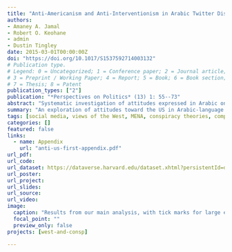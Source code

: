 ```yaml
---
title: "Anti-Americanism and Anti-Interventionism in Arabic Twitter Discourses"
authors:
- Amaney A. Jamal
- Robert O. Keohane
- admin
- Dustin Tingley
date: 2015-03-01T00:00:00Z
doi: "https://doi.org/10.1017/S1537592714003132"
# Publication type.
# Legend: 0 = Uncategorized; 1 = Conference paper; 2 = Journal article;
# 3 = Preprint / Working Paper; 4 = Report; 5 = Book; 6 = Book section;
# 7 = Thesis; 8 = Patent
publication_types: ["2"]
publication: "*Perspectives on Politics* (13) 1: 55--73"
abstract: "Systematic investigation of attitudes expressed in Arabic on Twitter towards the United States and Iran during 2012–13 shows how the analysis of social media can illuminate the politics of contemporary political discourses and generates an informative analysis of anti-Americanism in the Middle East. We not only analyze overall attitudes, but using a novel events-based analytical strategy, we examine reactions to specific events, including the removal of Mohamed Morsi in Egypt, the Innocence of Muslims video, and reactions to possible U.S. intervention in Syria. We also examine the Boston Marathon bombings of April 2013, in which the United States suffered damage from human beings, and Hurricane Sandy, in which it suffered damage from nature. Our findings reinforce evidence from polling that anti-Americanism is pervasive and intense, but they also suggest that this animus is directed less toward American society than toward the impingement of the United States on other countries. Arabic Twitter discourses about Iran are at least as negative as discourses about the United States, and less ambivalent. Anti-Americanism may be a specific manifestation of a more general phenomenon: resentment toward powerful countries perceived as interfering in national and regional affairs."
summary: "An exploration of attitudes toward the US in Arabic-language Twitter during 2012--2013 period, using a novel events-based strategy."
tags: [social media, views of the West, MENA, conspiracy theories, computational text analysis]
categories: []
featured: false
links:
  - name: Appendix
    url: "anti-us-first-appendix.pdf"
url_pdf:
url_code:
url_dataset: https://dataverse.harvard.edu/dataset.xhtml?persistentId=doi:10.7910/DVN/28171
url_poster:
url_project:
url_slides:
url_source:
url_video:
image:
  caption: "Results from our main analysis, with tick marks for large events."
  focal_point: ""
  preview_only: false
projects: [west-and-consp]

---
```

